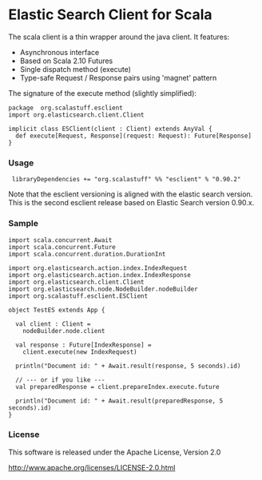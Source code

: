 # Elastic Search Client for Scala

The scala client is a thin wrapper around the java client. It features:

 - Asynchronous interface
 - Based on Scala 2.10 Futures
 - Single dispatch method (execute)
 - Type-safe Request / Response pairs using 'magnet' pattern
 
The signature of the execute method (slightly simplified):
  
   	package  org.scalastuff.esclient
  	import org.elasticsearch.client.Client
  	
 	implicit class ESClient(client : Client) extends AnyVal {
	  def execute[Request, Response](request: Request): Future[Response]
	}

### Usage

	 libraryDependencies += "org.scalastuff" %% "esclient" % "0.90.2"
	 
Note that the esclient versioning is aligned with the elastic search version. This is the second esclient release based on 
Elastic Search version 0.90.x.

### Sample

	import scala.concurrent.Await
	import scala.concurrent.Future
	import scala.concurrent.duration.DurationInt
	
	import org.elasticsearch.action.index.IndexRequest
	import org.elasticsearch.action.index.IndexResponse
	import org.elasticsearch.client.Client
	import org.elasticsearch.node.NodeBuilder.nodeBuilder
	import org.scalastuff.esclient.ESClient
	
	object TestES extends App {
	
	  val client : Client = 
	    nodeBuilder.node.client
	  
	  val response : Future[IndexResponse] = 
	    client.execute(new IndexRequest) 
	  
	  println("Document id: " + Await.result(response, 5 seconds).id)

	  // --- or if you like ---
	  val preparedResponse = client.prepareIndex.execute.future
    
	  println("Document id: " + Await.result(preparedResponse, 5 seconds).id)
	}
	


### License

This software is released under the Apache License, Version 2.0

http://www.apache.org/licenses/LICENSE-2.0.html
